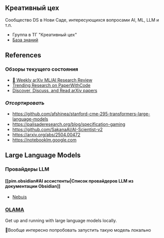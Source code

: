 
## Креативный цех

Сообщество DS в Нови Саде, интересующихся вопросами AI, ML, LLM и т.п.

* Группа в ТГ "Креативный цех"
* [База знаний](https://notebooklm.google.com/notebook/32773b5d-f99e-46c2-aac0-4b23d1f84934?original_referer=https:%2F%2Fnotebooklm.google%23&pli=1)

## References

### Обзоры текущего состояния

* [🧠 Weekly arXiv ML/AI Research Review](https://github.com/Verbasik/Weekly-arXiv-ML-AI-Research-Review/blob/develop/README.md)
* [Trending Research on PaperWithCode](https://paperswithcode.com/)
* [Discover, Discuss, and Read arXiv papers](https://www.alphaxiv.org/explore)

### *Отсортировать*

* https://github.com/afshinea/stanford-cme-295-transformers-large-language-models
* https://palisaderesearch.org/blog/specification-gaming
* https://github.com/SakanaAI/AI-Scientist-v2
* https://arxiv.org/abs/2504.00472
* https://notebooklm.google.com

## Large Language Models

### Провайдеры LLM

#### [[pim.obsidian#AI ассистенты|Список провайдеров LLM из документации Obsidian]]

* [Nebuis](https://nebius.com/)

### [OLAMA](https://ollama.com/)

Get up and running with large language models locally.

📝Вообще интересно попробовать запустить такую модель локально